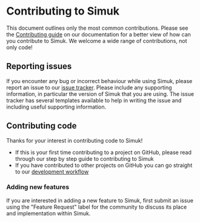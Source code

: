 # Contributing to Simuk
This document outlines only the most common contributions.
Please see the [Contributing guide](https://arviz-devs.github.io/arviz/contributing/index.html)
on our documentation for a better view of how can you contribute to Simuk.
We welcome a wide range of contributions, not only code!

## Reporting issues
If you encounter any bug or incorrect behaviour while using Simuk,
please report an issue to our [issue tracker](https://github.com/arviz-devs/simuk/issues).
Please include any supporting information, in particular the version of
Simuk that you are using.
The issue tracker has several templates available to help in writing the issue
and including useful supporting information.

## Contributing code
Thanks for your interest in contributing code to Simuk!

* If this is your first time contributing to a project on GitHub, please read through our step by step guide to contributing to Simuk
* If you have contributed to other projects on GitHub you can go straight to our [development workflow]()

### Adding new features
If you are interested in adding a new feature to Simuk,
first submit an issue using the "Feature Request" label for the community
to discuss its place and implementation within Simuk.
